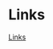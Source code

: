 # Links

[Links](Links%202087424c4a484831b58fa24bd6ed75e3/Links%20eaadd0a0440e4bd98709699190e35480.csv)
